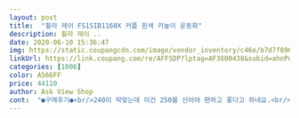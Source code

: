 ```yaml
---
layout: post 
title:  "휠라 레이 FS1SIB1160X 커플 흰색 키높이 운동화" 
description: 휠라 레이 ..
date: 2020-06-10 15:36:47 
img: https://static.coupangcdn.com/image/vendor_inventory/c46e/b7d7f896362b03efc66eb7e8c62c38057bcdc13573559b7d05155f336bd9.jpg 
linkUrl: https://link.coupang.com/re/AFFSDP?lptag=AF3600438&subid=ahnPublicAsk&pageKey=319077535&itemId=1019473542&vendorItemId=70495280584&traceid=V0-113-7b6495b1c07a5bd7 
categories: [1006] 
color: A566FF 
price: 44110 
author: Ask View Shop 
cont:  "●구매후기●<br/>240이 딱맞는데 이건 250를 신어야 편하고 좋다고 하네요.<br/><br/>또 여기저기 검색하다 겨우 여기서 주문했는데 성공<br/>아이가 발이 편하다고 좋아해요.<br/><br/>얼마전에 똑같은 상품을 주문했는데 품절됐다고 후에 취소됐어요.<br/><br/>인기 좋은 상품인지 사이즈 구하기가 힘들었네요.<br/><br/>쭉 훨라 시리즈별로 신고 있는데 레이가 깔끔하네요.<br/><br/>240이 딱맞는데 이건 250를 신어야 편하고 좋다고 하네요.<br/><br/>또 여기저기 검색하다 겨우 여기서 주문했는데 성공<br/>아이가 발이 편하다고 좋아해요.<br/><br/>얼마전에 똑같은 상품을 주문했는데 품절됐다고 후에 취소됐어요.<br/><br/>인기 좋은 상품인지 사이즈 구하기가 힘들었네요.<br/><br/>쭉 훨라 시리즈별로 신고 있는데 레이가 깔끔하네요.<br/><br/>" 
---
```

